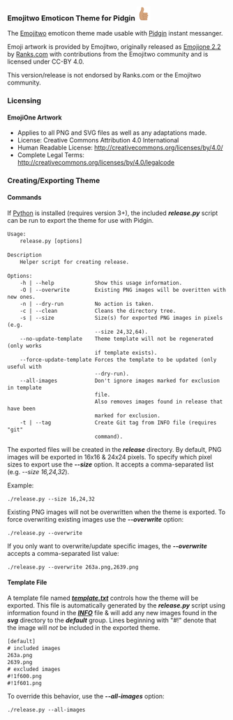 ### Emojitwo Emoticon Theme for Pidgin <img src="svg/1f44d-1f3fd.svg" width="32" height="32" />

<!--
![thumbs up](svg/1f44d-1f3fd.svg =24x24)
-->

The [Emojitwo](https://emojitwo.github.io/) emoticon theme made usable with
[Pidgin](http://pidgin.im/) instant messanger.

Emoji artwork is provided by Emojitwo, originally released as
[Emojione 2.2](https://www.emojione.com/) by [Ranks.com](http://www.ranks.com/)
with contributions from the Emojitwo community and is licensed under CC-BY 4.0.

This version/release is not endorsed by Ranks.com or the Emojitwo community.

### Licensing

#### EmojiOne Artwork

*  Applies to all PNG and SVG files as well as any adaptations made.
*  License: Creative Commons Attribution 4.0 International
*  Human Readable License: http://creativecommons.org/licenses/by/4.0/
*  Complete Legal Terms: http://creativecommons.org/licenses/by/4.0/legalcode

### Creating/Exporting Theme

#### Commands

If [Python](https://www.python.org/) is installed (requires version 3+), the
included ***release.py*** script can be run to export the theme for use with
Pidgin.

```
Usage:
	release.py [options]

Description
	Helper script for creating release.

Options:
	-h | --help             Show this usage information.
	-O | --overwrite        Existing PNG images will be overitten with new ones.
	-n | --dry-run          No action is taken.
	-c | --clean            Cleans the directory tree.
	-s | --size             Size(s) for exported PNG images in pixels (e.g.
							--size 24,32,64).
	--no-update-template    Theme template will not be regenerated (only works
							if template exists).
	--force-update-template Forces the template to be updated (only useful with
							--dry-run).
	--all-images			Don't ignore images marked for exclusion in template
							file.
							Also removes images found in release that have been
							marked for exclusion.
	-t | --tag              Create Git tag from INFO file (requires "git"
							command).
```

The exported files will be created in the ***release*** directory. By default,
PNG images will be exported in 16x16 & 24x24 pixels. To specify which pixel
sizes to export use the ***--size*** option. It accepts a comma-separated list
(e.g. *--size 16,24,32*).

Example:

```
./release.py --size 16,24,32
```

Existing PNG images will not be overwritten when the theme is exported. To force
overwriting existing images use the ***--overwrite*** option:

```
./release.py --overwrite
```

If you only want to overwrite/update specific images, the ***--overwrite***
accepts a comma-separated list value:

```
./release.py --overwrite 263a.png,2639.png
```

#### Template File

A template file named ***[template.txt](template.txt)*** controls how the theme
will be exported. This file is automatically generated by the ***release.py***
script using information found in the ***[INFO](INFO)*** file & will add any new
images found in the ***svg*** directory to the ***default*** group. Lines
beginning with "#!" denote that the image will *not* be included in the exported
theme.

```
[default]
# included images
263a.png
2639.png
# excluded images
#!1f600.png
#!1f601.png
```

To override this behavior, use the ***--all-images*** option:

```
./release.py --all-images
```
